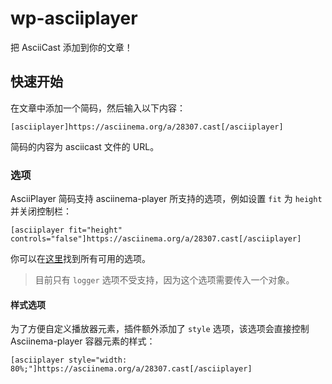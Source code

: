 # wp-asciiplayer

把 AsciiCast 添加到你的文章！

## 快速开始

在文章中添加一个简码，然后输入以下内容：

```
[asciiplayer]https://asciinema.org/a/28307.cast[/asciiplayer]
```

简码的内容为 asciicast 文件的 URL。

### 选项

AsciiPlayer 简码支持 asciinema-player 所支持的选项，例如设置 `fit` 为 `height` 并关闭控制栏：

```
[asciiplayer fit="height" controls="false"]https://asciinema.org/a/28307.cast[/asciiplayer]
```

你可以在[这里](https://www.npmjs.com/package/asciinema-player#options)找到所有可用的选项。

> 目前只有 `logger` 选项不受支持，因为这个选项需要传入一个对象。

#### 样式选项

为了方便自定义播放器元素，插件额外添加了 `style` 选项，该选项会直接控制 Asciinema-player 容器元素的样式：

```
[asciiplayer style="width: 80%;"]https://asciinema.org/a/28307.cast[/asciiplayer]
```
